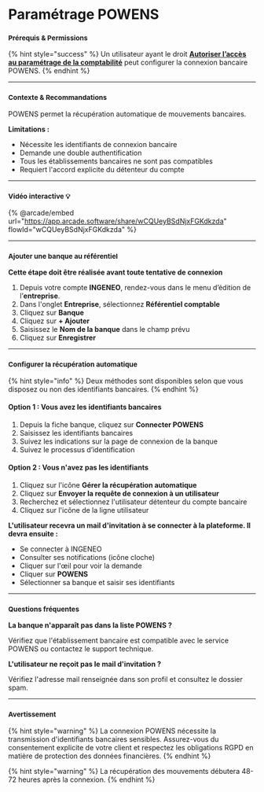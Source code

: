 # Paramétrage POWENS

### <sup>**Prérequis & Permissions**</sup>

{% hint style="success" %}
Un utilisateur ayant le droit [**Autoriser l’accès au paramétrage de la comptabilité**](../../administration/detail-des-droits.md) peut configurer la connexion bancaire POWENS.
{% endhint %}

***

### <sup>**Contexte & Recommandations**</sup>

POWENS permet la récupération automatique de mouvements bancaires.

**Limitations :**

* Nécessite les identifiants de connexion bancaire
* Demande une double authentification
* Tous les établissements bancaires ne sont pas compatibles
* Requiert l'accord explicite du détenteur du compte

***

### <sup>Vidéo interactive 💡</sup>

{% @arcade/embed url="https://app.arcade.software/share/wCQUeyBSdNjxFGKdkzda" flowId="wCQUeyBSdNjxFGKdkzda" %}

***

### <sup>**Ajouter une banque au référentiel**</sup>

**Cette étape doit être réalisée avant toute tentative de connexion**

1. Depuis votre compte **INGENEO**, rendez-vous dans le menu d’édition de l’**entreprise**.
2. Dans l'onglet **Entreprise**, sélectionnez **Référentiel comptable**
3. Cliquez sur **Banque**
4. Cliquez sur **+ Ajouter**
5. Saisissez le **Nom de la banque** dans le champ prévu
6. Cliquez sur **Enregistrer**

***

### <sup>**Configurer la récupération automatique**</sup>

{% hint style="info" %}
Deux méthodes sont disponibles selon que vous disposez ou non des identifiants bancaires.
{% endhint %}

#### **Option 1 : Vous avez les identifiants bancaires**

1. Depuis la fiche banque, cliquez sur **Connecter POWENS**
2. Saisissez les identifiants bancaires
3. Suivez les indications sur la page de connexion de la banque
4. Suivez le processus d’identification

#### **Option 2 : Vous n'avez pas les identifiants**

1. Cliquez sur l'icône **Gérer la récupération automatique**
2. Cliquez sur **Envoyer la requête de connexion à un utilisateur**
3. Recherchez et sélectionnez l'utilisateur détenteur du compte bancaire
4. Cliquez sur l'icône de la ligne utilisateur

**L'utilisateur recevra un mail d'invitation à se connecter à la plateforme. Il devra ensuite :**

* Se connecter à INGENEO
* Consulter ses notifications (icône cloche)
* Cliquer sur l'œil pour voir la demande
* Cliquer sur **POWENS**
* Sélectionner sa banque et saisir ses identifiants

***

### <sup>**Questions fréquentes**</sup>

**La banque n'apparaît pas dans la liste POWENS ?**

Vérifiez que l'établissement bancaire est compatible avec le service POWENS ou contactez le support technique.

**L'utilisateur ne reçoit pas le mail d'invitation ?**

Vérifiez l'adresse mail renseignée dans son profil et consultez le dossier spam.

***

### <sup>**Avertissement**</sup>

{% hint style="warning" %}
La connexion POWENS nécessite la transmission d'identifiants bancaires sensibles. Assurez-vous du consentement explicite de votre client et respectez les obligations RGPD en matière de protection des données financières.
{% endhint %}

{% hint style="warning" %}
La récupération des mouvements débutera 48-72 heures après la connexion.
{% endhint %}
